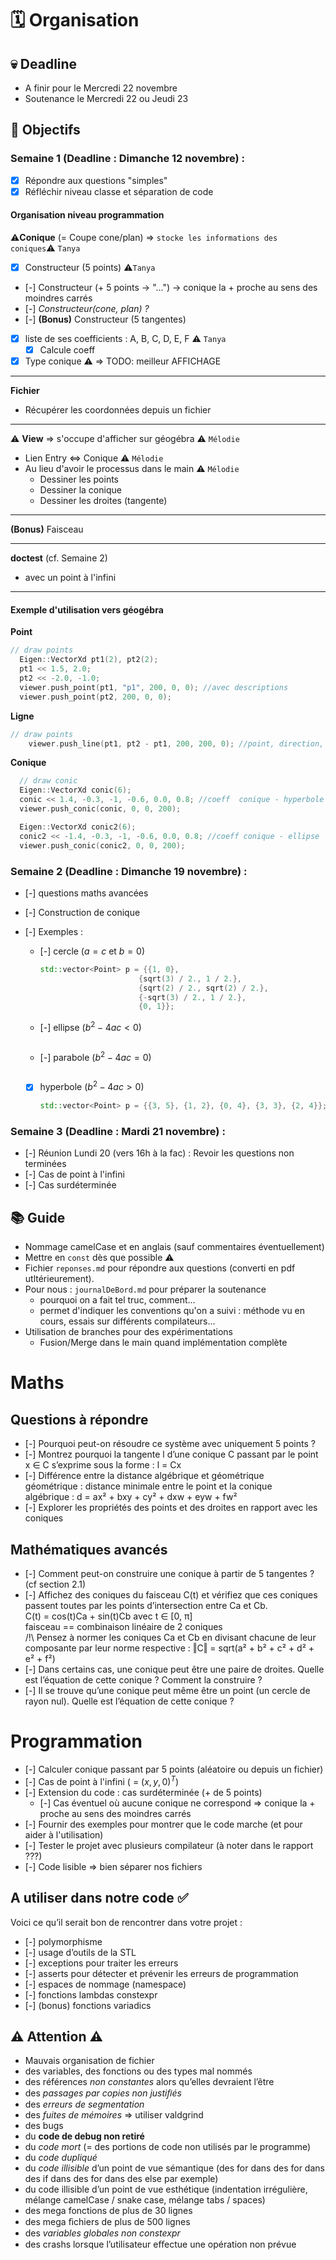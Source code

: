# 🗓️ Organisation

## 💀 Deadline

- A finir pour le Mercredi 22 novembre
- Soutenance le Mercredi 22 ou Jeudi 23

## 🎯 Objectifs

### Semaine 1 (Deadline : Dimanche 12 novembre) :

- [x] Répondre aux questions "simples"
- [x] Réfléchir niveau classe et séparation de code

#### Organisation niveau programmation

⚠️**Conique** (= Coupe cone/plan) => `stocke les informations des coniques`⚠️ `Tanya`

- [x] Constructeur (5 points) ⚠️`Tanya`
- [-] Constructeur (+ 5 points -> "...")
  -> conique la + proche au sens des moindres carrés
- [-] _Constructeur(cone, plan) ?_
- [-] **(Bonus)** Constructeur (5 tangentes)
- [x] liste de ses coefficients : A, B, C, D, E, F ⚠️
      `Tanya`
  - [x] Calcule coeff
- [x] Type conique ⚠️ => TODO: meilleur AFFICHAGE

---

**Fichier**

- Récupérer les coordonnées depuis un fichier

---

⚠️ **View** => s'occupe d'afficher sur géogébra ⚠️ `Mélodie`

- Lien Entry <=> Conique ⚠️ `Mélodie`
- Au lieu d'avoir le processus dans le main ⚠️ `Mélodie`
  - Dessiner les points
  - Dessiner la conique
  - Dessiner les droites (tangente)

---

**(Bonus)** Faisceau

---

**doctest** (cf. Semaine 2)

- avec un point à l'infini

---

#### Exemple d'utilisation vers géogébra

**Point**

```C++
// draw points
  Eigen::VectorXd pt1(2), pt2(2);
  pt1 << 1.5, 2.0;
  pt2 << -2.0, -1.0;
  viewer.push_point(pt1, "p1", 200, 0, 0); //avec descriptions
  viewer.push_point(pt2, 200, 0, 0);
```

**Ligne**

```C++
// draw points
    viewer.push_line(pt1, pt2 - pt1, 200, 200, 0); //point, direction, couleur * 3
```

**Conique**

```C++
  // draw conic
  Eigen::VectorXd conic(6);
  conic << 1.4, -0.3, -1, -0.6, 0.0, 0.8; //coeff  conique - hyperbole
  viewer.push_conic(conic, 0, 0, 200);

  Eigen::VectorXd conic2(6);
  conic2 << -1.4, -0.3, -1, -0.6, 0.0, 0.8; //coeff conique - ellipse
  viewer.push_conic(conic2, 0, 0, 200);

```

### Semaine 2 (Deadline : Dimanche 19 novembre) :

- [-] questions maths avancées
- [-] Construction de conique
- [-] Exemples :

  - [-] cercle ($a = c$ et $b = 0$)

    ```C++
    std::vector<Point> p = {{1, 0},
                          {sqrt(3) / 2., 1 / 2.},
                          {sqrt(2) / 2., sqrt(2) / 2.},
                          {-sqrt(3) / 2., 1 / 2.},
                          {0, 1}};
    ```

  - [-] ellipse ($b^2 − 4ac < 0$)

    ```C++

    ```

  - [-] parabole ($b^2 − 4ac = 0$)

    ```C++

    ```

  - [x] hyperbole ($b^2 − 4ac > 0$)
    ```C++
    std::vector<Point> p = {{3, 5}, {1, 2}, {0, 4}, {3, 3}, {2, 4}};
    ```

### Semaine 3 (Deadline : Mardi 21 novembre) :

- [-] Réunion Lundi 20 (vers 16h à la fac) : Revoir les questions non terminées
- [-] Cas de point à l'infini
- [-] Cas surdéterminée

## 📚 Guide

- Nommage camelCase et en anglais (sauf commentaires éventuellement)
- Mettre en `const` dès que possible ⚠️
- Fichier `reponses.md` pour répondre aux questions (converti en pdf utltérieurement).
- Pour nous : `journalDeBord.md` pour préparer la soutenance
  - pourquoi on a fait tel truc, comment...
  - permet d'indiquer les conventions qu'on a suivi : méthode vu en cours, essais sur différents compilateurs...
- Utilisation de branches pour des expérimentations
  - Fusion/Merge dans le main quand implémentation complète

# Maths

## Questions à répondre

- [-] Pourquoi peut-on résoudre ce système avec uniquement 5 points ?
- [-] Montrez pourquoi la tangente l d’une conique C passant par le point x ∈ C s’exprime sous la forme : l = Cx
- [-] Différence entre la distance algébrique et géométrique  
   géométrique : distance minimale entre le point et la conique  
   algébrique : d = ax² + bxy + cy² + dxw + eyw + fw²
- [-] Explorer les propriétés des points et des droites en rapport avec les coniques

## Mathématiques avancés

- [-] Comment peut-on construire une conique à partir de 5 tangentes ? (cf section 2.1)
- [-] Affichez des coniques du faisceau C(t) et vérifiez que ces coniques passent toutes par les points d’intersection entre Ca et Cb.  
   C(t) = cos(t)Ca + sin(t)Cb avec t ∈ [0, π]  
   faisceau == combinaison linéaire de 2 coniques  
   /!\ Pensez à normer les coniques Ca et Cb en divisant chacune de leur composante par leur norme respective : ‖C‖ = sqrt(a² + b² + c² + d² + e² + f²)
- [-] Dans certains cas, une conique peut être une paire de droites. Quelle est l’équation de cette conique ? Comment la construire ?
- [-] Il se trouve qu’une conique peut même être un point (un cercle de rayon nul). Quelle est l’équation de cette conique ?

# Programmation

- [-] Calculer conique passant par 5 points (aléatoire ou depuis un fichier)
- [-] Cas de point à l'infini ( = $(x,y,0)^T$)
- [-] Extension du code : cas surdéterminée (+ de 5 points)
  - [-] Cas éventuel où aucune conique ne correspond => conique la + proche au sens des moindres carrés
- [-] Fournir des exemples pour montrer que le code marche (et pour aider à l'utilisation)
- [-] Tester le projet avec plusieurs compilateur (à noter dans le rapport ???)
- [-] Code lisible => bien séparer nos fichiers

## A utiliser dans notre code ✅

Voici ce qu’il serait bon de rencontrer dans votre projet :

- [-] polymorphisme
- [-] usage d’outils de la STL
- [-] exceptions pour traiter les erreurs
- [-] asserts pour détecter et prévenir les erreurs de programmation
- [-] espaces de nommage (namespace)
- [-] fonctions lambdas constexpr
- [-] (bonus) fonctions variadics

## ⚠️ Attention ⚠️

- Mauvais organisation de fichier
- des variables, des fonctions ou des types mal nommés
- des références _non constantes_ alors qu’elles devraient l’être
- des _passages par copies non justiﬁés_
- des _erreurs de segmentation_
- des _fuites de mémoires_ => utiliser valdgrind
- des bugs
- du **code de debug non retiré**
- du _code mort_ (= des portions de code non utilisés par le programme)
- du _code dupliqué_
- du _code illisible_ d’un point de vue sémantique (des for dans des for
  dans des if dans des for dans des else par exemple)
- du code illisible d’un point de vue esthétique (indentation irrégulière, mélange camelCase / snake case, mélange tabs / spaces)
- des mega fonctions de plus de 30 lignes
- des mega ﬁchiers de plus de 500 lignes
- des _variables globales non constexpr_
- des crashs lorsque l’utilisateur eﬀectue une opération non prévue
